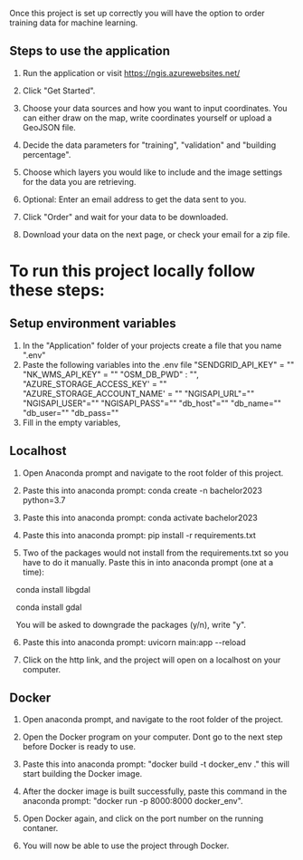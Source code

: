 Once this project is set up correctly you will have the option to order training data for machine learning.

## Steps to use the application

1. Run the application or visit https://ngis.azurewebsites.net/

2. Click "Get Started".

3. Choose your data sources and how you want to input coordinates. You can either draw on the map, write coordinates yourself or upload a GeoJSON file.

4. Decide the data parameters for "training", "validation" and "building percentage".

5. Choose which layers you would like to include and the image settings for the data you are retrieving. 

6. Optional: Enter an email address to get the data sent to you.

7. Click "Order" and wait for your data to be downloaded.

8. Download your data on the next page, or check your email for a zip file.

  
  

# To run this project locally follow these steps:
## Setup environment variables 

1. In the "Application" folder of your projects create a file that you name ".env"
2. Paste the following variables into the .env file
	"SENDGRID_API_KEY" = ""
	"NK_WMS_API_KEY" = ""
	"OSM_DB_PWD" : "",
	"AZURE_STORAGE_ACCESS_KEY' = ""
	"AZURE_STORAGE_ACCOUNT_NAME' = ""
	"NGISAPI_URL"=""
	"NGISAPI_USER"=""
	"NGISAPI_PASS"=""
	"db_host"=""
	"db_name=""
	"db_user=""
	"db_pass=""
3. Fill in the empty variables, 

## Localhost 

1. Open Anaconda prompt and navigate to the root folder of this project.

2. Paste this into anaconda prompt: conda create -n bachelor2023 python=3.7

3. Paste this into anaconda prompt: conda activate bachelor2023

4. Paste this into anaconda prompt: pip install -r requirements.txt

5. Two of the packages would not install from the requirements.txt so you have to do it manually. Paste this in into anaconda prompt (one at a time):

   conda install libgdal

   conda install gdal

   You will be asked to downgrade the packages (y/n), write "y".  

6. Paste this into anaconda prompt: uvicorn main:app --reload

7. Click on the http link, and the project will open on a localhost on your computer.

## Docker
  

1. Open anaconda prompt, and navigate to the root folder of the project.

2. Open the Docker program on your computer. Dont go to the next step before Docker is ready to use.

3. Paste this into anaconda prompt: "docker build -t docker_env ." this will start building the Docker image.

4. After the docker image is built successfully, paste this command in the anaconda prompt: "docker run -p 8000:8000 docker_env".

5. Open Docker again, and click on the port number on the running contaner.

6. You will now be able to use the project through Docker.
